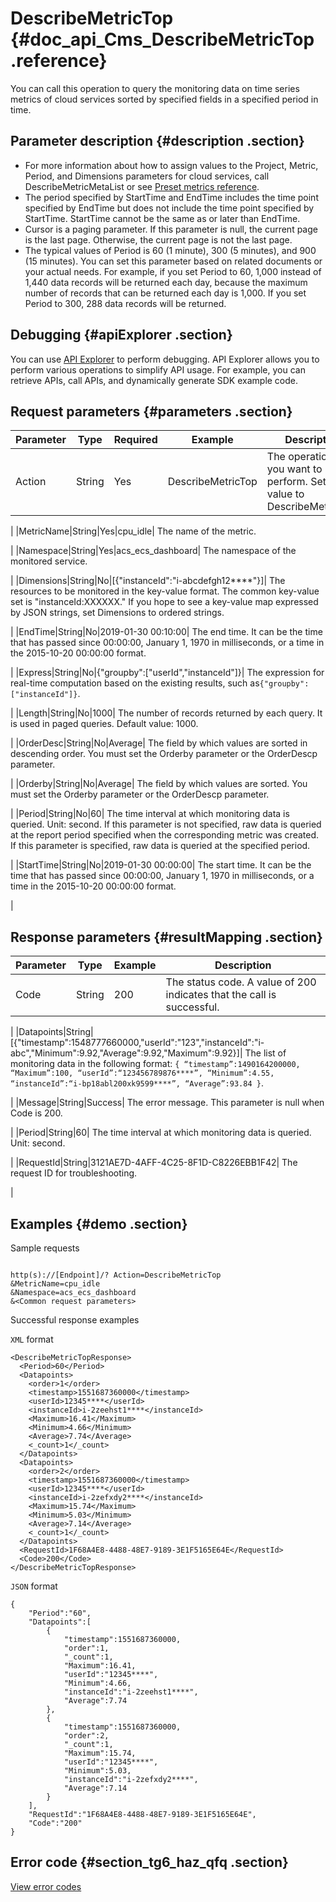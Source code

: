 # DescribeMetricTop {#doc_api_Cms_DescribeMetricTop .reference}

You can call this operation to query the monitoring data on time series metrics of cloud services sorted by specified fields in a specified period in time.

## Parameter description {#description .section}

-   For more information about how to assign values to the Project, Metric, Period, and Dimensions parameters for cloud services, call DescribeMetricMetaList or see [Preset metrics reference](~~28619~~).
-   The period specified by StartTime and EndTime includes the time point specified by EndTime but does not include the time point specified by StartTime. StartTime cannot be the same as or later than EndTime.
-   Cursor is a paging parameter. If this parameter is null, the current page is the last page. Otherwise, the current page is not the last page.
-   The typical values of Period is 60 \(1 minute\), 300 \(5 minutes\), and 900 \(15 minutes\). You can set this parameter based on related documents or your actual needs. For example, if you set Period to 60, 1,000 instead of 1,440 data records will be returned each day, because the maximum number of records that can be returned each day is 1,000. If you set Period to 300, 288 data records will be returned.

## Debugging {#apiExplorer .section}

You can use [API Explorer](https://api.aliyun.com/#product=Cms&api=DescribeMetricTop) to perform debugging. API Explorer allows you to perform various operations to simplify API usage. For example, you can retrieve APIs, call APIs, and dynamically generate SDK example code.

## Request parameters {#parameters .section}

|Parameter|Type|Required|Example|Description|
|---------|----|--------|-------|-----------|
|Action|String|Yes|DescribeMetricTop| The operation that you want to perform. Set the value to DescribeMetricTop.

 |
|MetricName|String|Yes|cpu\_idle| The name of the metric.

 |
|Namespace|String|Yes|acs\_ecs\_dashboard| The namespace of the monitored service.

 |
|Dimensions|String|No|\[\{"instanceId":"i-abcdefgh12\*\*\*\*"\}\]| The resources to be monitored in the key-value format. The common key-value set is "instanceId:XXXXXX." If you hope to see a key-value map expressed by JSON strings, set Dimensions to ordered strings.

 |
|EndTime|String|No|2019-01-30 00:10:00| The end time. It can be the time that has passed since 00:00:00, January 1, 1970 in milliseconds, or a time in the 2015-10-20 00:00:00 format.

 |
|Express|String|No|\{"groupby":\["userId","instanceId"\]\}| The expression for real-time computation based on the existing results, such as`{"groupby":["instanceId"]}`.

 |
|Length|String|No|1000| The number of records returned by each query. It is used in paged queries. Default value: 1000.

 |
|OrderDesc|String|No|Average| The field by which values are sorted in descending order. You must set the Orderby parameter or the OrderDescp parameter.

 |
|Orderby|String|No|Average| The field by which values are sorted. You must set the Orderby parameter or the OrderDescp parameter.

 |
|Period|String|No|60| The time interval at which monitoring data is queried. Unit: second. If this parameter is not specified, raw data is queried at the report period specified when the corresponding metric was created. If this parameter is specified, raw data is queried at the specified period.

 |
|StartTime|String|No|2019-01-30 00:00:00| The start time. It can be the time that has passed since 00:00:00, January 1, 1970 in milliseconds, or a time in the 2015-10-20 00:00:00 format.

 |

## Response parameters {#resultMapping .section}

|Parameter|Type|Example|Description|
|---------|----|-------|-----------|
|Code|String|200| The status code. A value of 200 indicates that the call is successful.

 |
|Datapoints|String|\[\{"timestamp":1548777660000,"userId":"123","instanceId":"i-abc","Minimum":9.92,"Average":9.92,"Maximum":9.92\}\]| The list of monitoring data in the following format: `{ “timestamp”:1490164200000, “Maximum”:100, “userId”:“123456789876****”, “Minimum”:4.55, “instanceId”:“i-bp18abl200xk9599****”, “Average”:93.84 }`.

 |
|Message|String|Success| The error message. This parameter is null when Code is 200.

 |
|Period|String|60| The time interval at which monitoring data is queried. Unit: second.

 |
|RequestId|String|3121AE7D-4AFF-4C25-8F1D-C8226EBB1F42| The request ID for troubleshooting.

 |

## Examples {#demo .section}

Sample requests

``` {#request_demo}

http(s)://[Endpoint]/? Action=DescribeMetricTop
&MetricName=cpu_idle
&Namespace=acs_ecs_dashboard 
&<Common request parameters>

```

Successful response examples

`XML` format

``` {#xml_return_success_demo}
<DescribeMetricTopResponse>
  <Period>60</Period> 
  <Datapoints> 
    <order>1</order>
    <timestamp>1551687360000</timestamp>
    <userId>12345****</userId>
    <instanceId>i-2zeehst1****</instanceId>
    <Maximum>16.41</Maximum>
    <Minimum>4.66</Minimum>
    <Average>7.74</Average>
    <_count>1</_count>
  </Datapoints> 
  <Datapoints> 
    <order>2</order>
    <timestamp>1551687360000</timestamp>
    <userId>12345****</userId>
    <instanceId>i-2zefxdy2****</instanceId>
    <Maximum>15.74</Maximum>
    <Minimum>5.03</Minimum>
    <Average>7.14</Average>
    <_count>1</_count>
  </Datapoints> 
  <RequestId>1F68A4E8-4488-48E7-9189-3E1F5165E64E</RequestId>
  <Code>200</Code>
</DescribeMetricTopResponse>

```

`JSON` format

``` {#json_return_success_demo}
{
	"Period":"60",
	"Datapoints":[
		{
			"timestamp":1551687360000,
			"order":1,
			"_count":1,
			"Maximum":16.41,
			"userId":"12345****",
			"Minimum":4.66,
			"instanceId":"i-2zeehst1****",
			"Average":7.74
		},
		{
			"timestamp":1551687360000,
			"order":2,
			"_count":1,
			"Maximum":15.74,
			"userId":"12345****",
			"Minimum":5.03,
			"instanceId":"i-2zefxdy2****",
			"Average":7.14
		}
	],
	"RequestId":"1F68A4E8-4488-48E7-9189-3E1F5165E64E",
	"Code":"200"
}
```

## Error code {#section_tg6_haz_qfq .section}

[View error codes](https://error-center.aliyun.com/status/product/Cms)

